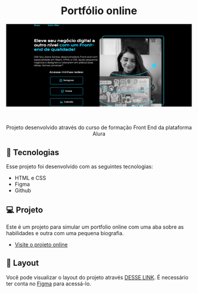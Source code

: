 <h1 align="center"> Portfólio online </h1>

<p align="center">
  <img alt="License" src="./images/print_projeto.png">
</p>

<br>

<p align="center">
  Projeto desenvolvido através do curso de formação Front End da plataforma Alura
</p>

## 🚀 Tecnologias

Esse projeto foi desenvolvido com as seguintes tecnologias:

- HTML e CSS
- Figma
- Github


## 💻 Projeto

Este é um projeto para simular um portfolio online com uma aba sobre as habilidades e outra com uma pequena biografia.

- [Visite o projeto online](https://lucasms2.github.io/projeto_portfolio/)

## 🔖 Layout

Você pode visualizar o layout do projeto através [DESSE LINK](https://www.figma.com/file/NrzJacC887svMVfF9oC2jM/Portfolio-Projeto-2?node-id=0%3A1&t=OfddMcUpdP7Rl5gR-0). É necessário ter conta no [Figma](https://figma.com) para acessá-lo.
